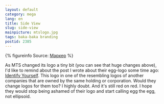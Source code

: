 ```yaml
---
layout: default
category: mega
lang: en
title: Side View
slug: side-view
mainpicture: mtslogo.jpg
tags: baka-baka branding 
postid: 2385
---
```




{% figureinfo Source: <a href="http://www.marker.ru/news/2138">Маркер</a> %}



As MTS changed its logo a tiny bit (you can see that huge changes above), I'd like to remind about the post I wrote about their egg-logo some time ago: <a href="http://mega.genn.org/ru/2010/identify-yourself/">Identify Yourself</a>. This logo in one of the resembling logos of another companies that are owned by the same holding or corporation. Would they change logos for them too? I highly doubt. And it's still red on red. I hope they would stop being ashamed of their logo and start calling egg the egg, not ellipsoid. 
